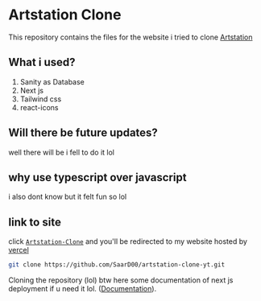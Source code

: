 # Artstation Clone

This repository contains the files for the website i tried to clone [Artstation](https://www.artstation.com/)

## What i used?
1. Sanity as Database
2. Next js
3. Tailwind css
4. react-icons

## Will there be future updates?
well there will be i fell to do it lol

## why use typescript over javascript
i also dont know but it felt fun so lol



## link to site

click [`Artstation-Clone`](https://artstation-clone.vercel.app/) and you'll be redirected to my website hosted by [vercel](https://vercel.com/)

```bash
git clone https://github.com/SaarD00/artstation-clone-yt.git
```

Cloning the repository (lol) btw here some documentation of next js deployment if u need it lol. ([Documentation](https://nextjs.org/docs/deployment)).
